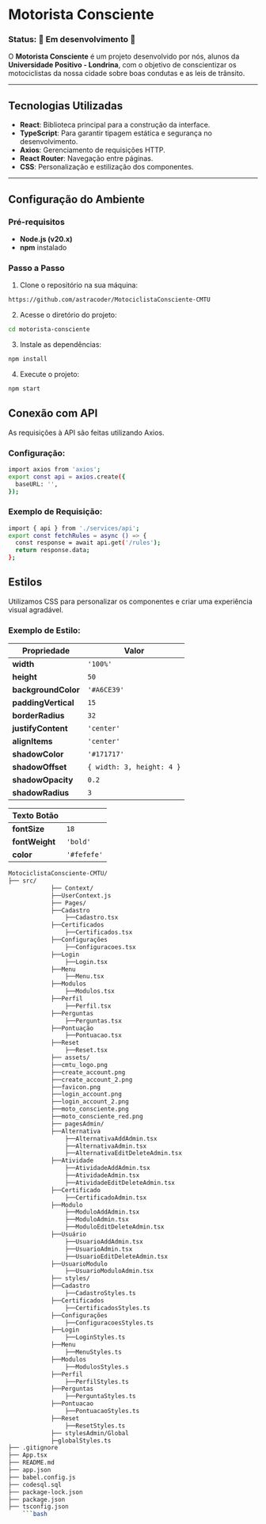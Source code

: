 
# **Motorista Consciente**

### **Status:** 🚧 Em desenvolvimento 🚧

O **Motorista Consciente** é um projeto desenvolvido por nós, alunos da **Universidade Positivo - Londrina**, com o objetivo de conscientizar os motociclistas da nossa cidade sobre boas condutas e as leis de trânsito.

---

## **Tecnologias Utilizadas**
- **React**: Biblioteca principal para a construção da interface.
- **TypeScript**: Para garantir tipagem estática e segurança no desenvolvimento.
- **Axios**: Gerenciamento de requisições HTTP.
- **React Router**: Navegação entre páginas.
- **CSS**: Personalização e estilização dos componentes.

---

## **Configuração do Ambiente**

### **Pré-requisitos**
- **Node.js (v20.x)**
- **npm** instalado

### **Passo a Passo**

1. Clone o repositório na sua máquina:
```bash
https://github.com/astracoder/MotociclistaConsciente-CMTU
```

2. Acesse o diretório do projeto:
```bash
cd motorista-consciente
```

3. Instale as dependências:
```bash
npm install
```

4. Execute o projeto:
```bash
npm start
```

## **Conexão com API**
As requisições à API são feitas utilizando Axios.

### **Configuração:**

```bash
import axios from 'axios';
export const api = axios.create({
  baseURL: '', 
});
```

### **Exemplo de Requisição:**

```bash
import { api } from './services/api';
export const fetchRules = async () => {
  const response = await api.get('/rules');
  return response.data;
};
```

## **Estilos**
Utilizamos CSS para personalizar os componentes e criar uma experiência visual agradável.

### **Exemplo de Estilo:**

| Propriedade       | Valor                                |
|-------------------|--------------------------------------|
| **width**         | `'100%'`                            |
| **height**        | `50`                                |
| **backgroundColor** | `'#A6CE39'`                        |
| **paddingVertical** | `15`                               |
| **borderRadius**  | `32`                                |
| **justifyContent** | `'center'`                         |
| **alignItems**    | `'center'`                          |
| **shadowColor**   | `'#171717'`                         |
| **shadowOffset**  | `{ width: 3, height: 4 }`           |
| **shadowOpacity** | `0.2`                               |
| **shadowRadius**  | `3`                                 |

| **Texto Botão**   |                                      |
|-------------------|--------------------------------------|
| **fontSize**      | `18`                                |
| **fontWeight**    | `'bold'`                            |
| **color**         | `'#fefefe'`                         |

```bash
MotociclistaConsciente-CMTU/
├── src/
    		├── Context/
			├──UserContext.js
    		├── Pages/
			├──Cadastro
				├──Cadastro.tsx
			├──Certificados
				├──Certificados.tsx
			├──Configurações
				├──Configuracoes.tsx
			├──Login
				├──Login.tsx
			├──Menu
				├──Menu.tsx
			├──Modulos
				├──Modulos.tsx
			├──Perfil
				├──Perfil.tsx
			├──Perguntas
				├──Perguntas.tsx
			├──Pontuação
				├──Pontuacao.tsx
			├──Reset
				├──Reset.tsx
    		├── assets/
			├──cmtu_logo.png
			├──create_account.png
			├──create_account_2.png
			├──favicon.png
			├──login_account.png
			├──login_account_2.png
			├──moto_consciente.png
			├──moto_consciente_red.png
    		├── pagesAdmin/
			├──Alternativa
				├──AlternativaAddAdmin.tsx
				├──AlternativaAdmin.tsx
				├──AlternativaEditDeleteAdmin.tsx
			├──Atividade
				├──AtividadeAddAdmin.tsx
				├──AtividadeAdmin.tsx
				├──AtividadeEditDeleteAdmin.tsx
			├──Certificado
				├──CertificadoAdmin.tsx
			├──Modulo
				├──ModuloAddAdmin.tsx
				├──ModuloAdmin.tsx
				├──ModuloEditDeleteAdmin.tsx
			├──Usuário
				├──UsuarioAddAdmin.tsx
				├──UsuarioAdmin.tsx
				├──UsuarioEditDeleteAdmin.tsx
			├──UsuarioModulo
				├──UsuarioModuloAdmin.tsx
    		├── styles/
			├──Cadastro
				├──CadastroStyles.ts
			├──Certificados
				├──CertificadosStyles.ts
			├──Configurações
				├──ConfiguracoesStyles.ts
			├──Login
				├──LoginStyles.ts
			├──Menu
				├──MenuStyles.ts
			├──Modulos
				├──ModulosStyles.s
			├──Perfil
				├──PerfilStyles.ts
			├──Perguntas
				├──PerguntaStyles.ts
			├──Pontuacao
				├──PontuacaoStyles.ts
			├──Reset
				├──ResetStyles.ts
    		├── stylesAdmin/Global
			├─globalStyles.ts
├── .gitignore
├── App.tsx
├── README.md
├── app.json
├── babel.config.js
├── codesql.sql
├── package-lock.json
├── package.json
├── tsconfig.json
	```bash
